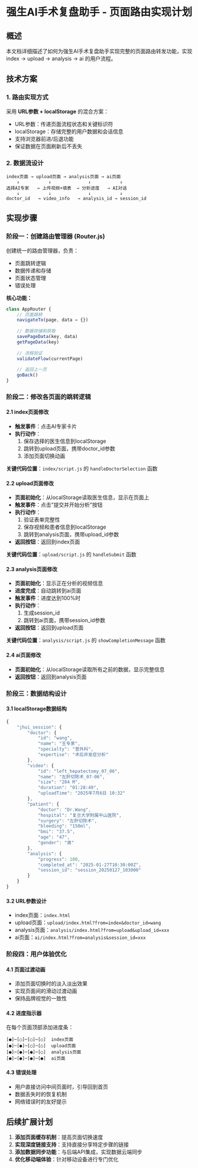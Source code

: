 # 强生AI手术复盘助手 - 页面路由实现计划

## 概述

本文档详细描述了如何为强生AI手术复盘助手实现完整的页面路由转发功能，实现 index → upload → analysis → ai 的用户流程。

## 技术方案

### 1. 路由实现方式
采用 **URL参数 + localStorage** 的混合方案：
- URL参数：传递页面流程状态和关键标识符
- localStorage：存储完整的用户数据和会话信息
- 支持浏览器前进/后退功能
- 保证数据在页面刷新后不丢失

### 2. 数据流设计

```
index页面 → upload页面 → analysis页面 → ai页面
    ↓           ↓              ↓           ↓
选择AI专家   → 上传视频+填表  → 分析进度   → AI对话
    ↓           ↓              ↓           ↓
doctor_id   → video_info   → analysis_id → session_id
```

## 实现步骤

### 阶段一：创建路由管理器 (Router.js)

创建统一的路由管理器，负责：
- 页面跳转逻辑
- 数据传递和存储
- 页面状态管理
- 错误处理

**核心功能：**
```javascript
class AppRouter {
    // 页面跳转
    navigateTo(page, data = {})
    
    // 数据存储和获取
    savePageData(key, data)
    getPageData(key)
    
    // 流程验证
    validateFlow(currentPage)
    
    // 返回上一页
    goBack()
}
```

### 阶段二：修改各页面的跳转逻辑

#### 2.1 index页面修改
- **触发事件**：点击AI专家卡片
- **执行动作**：
  1. 保存选择的医生信息到localStorage
  2. 跳转到upload页面，携带doctor_id参数
  3. 添加页面切换动画

**关键代码位置**：`index/script.js` 的 `handleDoctorSelection` 函数

#### 2.2 upload页面修改
- **页面初始化**：从localStorage读取医生信息，显示在页面上
- **触发事件**：点击"提交并开始分析"按钮
- **执行动作**：
  1. 验证表单完整性
  2. 保存视频和患者信息到localStorage
  3. 跳转到analysis页面，携带upload_id参数
- **返回按钮**：返回到index页面

**关键代码位置**：`upload/script.js` 的 `handleSubmit` 函数

#### 2.3 analysis页面修改
- **页面初始化**：显示正在分析的视频信息
- **进度完成**：自动跳转到ai页面
- **触发事件**：进度达到100%时
- **执行动作**：
  1. 生成session_id
  2. 跳转到ai页面，携带session_id参数
- **返回按钮**：返回到upload页面

**关键代码位置**：`analysis/script.js` 的 `showCompletionMessage` 函数

#### 2.4 ai页面修改
- **页面初始化**：从localStorage读取所有之前的数据，显示完整信息
- **返回按钮**：返回到analysis页面

### 阶段三：数据结构设计

#### 3.1 localStorage数据结构
```javascript
{
    "jhui_session": {
        "doctor": {
            "id": "wang",
            "name": "王专家",
            "specialty": "普外科",
            "expertise": "术后并发症分析"
        },
        "video": {
            "id": "left_hepatectomy_07_06",
            "name": "左肝切除术_07-06",
            "size": "204 M",
            "duration": "01:28:49",
            "uploadTime": "2025年7月6日 10:32"
        },
        "patient": {
            "doctor": "Dr.Wang",
            "hospital": "复旦大学附属中山医院",
            "surgery": "左肝切除术",
            "bleeding": "150ml",
            "bmi": "37.5",
            "age": "47",
            "gender": "男"
        },
        "analysis": {
            "progress": 100,
            "completed_at": "2025-01-27T10:30:00Z",
            "session_id": "session_20250127_103000"
        }
    }
}
```

#### 3.2 URL参数设计
- index页面：`index.html`
- upload页面：`upload/index.html?from=index&doctor_id=wang`
- analysis页面：`analysis/index.html?from=upload&upload_id=xxx`
- ai页面：`ai/index.html?from=analysis&session_id=xxx`

### 阶段四：用户体验优化

#### 4.1 页面过渡动画
- 添加页面切换时的淡入淡出效果
- 实现页面间的滑动过渡动画
- 保持品牌视觉的一致性

#### 4.2 进度指示器
在每个页面顶部添加进度条：
```
[●]─[○]─[○]─[○]  index页面
[●]─[●]─[○]─[○]  upload页面  
[●]─[●]─[●]─[○]  analysis页面
[●]─[●]─[●]─[●]  ai页面
```

#### 4.3 错误处理
- 用户直接访问中间页面时，引导回到首页
- 数据丢失时的恢复机制
- 网络错误时的友好提示

## 后续扩展计划

1. **添加页面缓存机制**：提高页面切换速度
2. **实现深度链接支持**：支持直接分享特定步骤的链接
3. **添加数据同步功能**：与后端API集成，实现数据云端同步
4. **优化移动端体验**：针对移动设备进行专门优化 